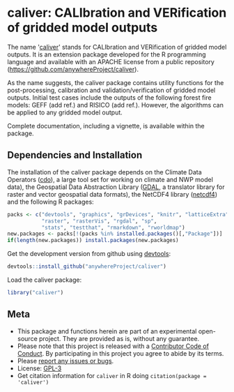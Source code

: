 
<!-- Edit the README.Rmd only!!! The README.md is generated automatically from README.Rmd. -->
caliver: CALIbration and VERification of gridded model outputs
==============================================================

<!--

[![Travis-CI Build Status](https://travis-ci.org/anywhereProject/caliver.svg?branch=master)](https://travis-ci.org/anywhereProject/caliver)
[![AppVeyor Build Status](https://ci.appveyor.com/api/projects/status/github/anywhereProject/caliver?branch=master&svg=true)](https://ci.appveyor.com/project/anywhereProject/caliver)
[![Coverage Status](https://img.shields.io/codecov/c/github/anywhereProject/caliver/master.svg)](https://codecov.io/github/anywhereProject/caliver?branch=master)

-->
The name '[caliver](https://github.com/anywhereProject/caliver)' stands for CALIbration and VERification of gridded model outputs. It is an extension package developed for the R programming language and available with an APACHE license from a public repository (<https://github.com/anywhereProject/caliver>).

As the name suggests, the caliver package contains utility functions for the post-processing, calibration and validation/verification of gridded model outputs. Initial test cases include the outputs of the following forest fire models: GEFF (add ref.) and RISICO (add ref.). However, the algorithms can be applied to any gridded model output.

Complete documentation, including a vignette, is available within the package.

Dependencies and Installation
-----------------------------

The installation of the caliver package depends on the Climate Data Operators ([cdo](https://code.zmaw.de/projects/cdo/wiki)), a large tool set for working on climate and NWP model data), the Geospatial Data Abstraction Library ([GDAL](http://www.gdal.org/), a translator library for raster and vector geospatial data formats), the NetCDF4 library ([netcdf4](http://www.unidata.ucar.edu/software/netcdf/)) and the following R packages:

``` r
packs <- c("devtools", "graphics", "grDevices", "knitr", "latticeExtra", 
           "raster", "rasterVis", "rgdal", "sp", 
           "stats", "testthat", "rmarkdown", "rworldmap")
new.packages <- packs[!(packs %in% installed.packages()[,"Package"])]
if(length(new.packages)) install.packages(new.packages)
```

Get the development version from github using [devtools](https://github.com/hadley/devtools):

``` r
devtools::install_github("anywhereProject/caliver")
```

Load the caliver package:

``` r
library("caliver")
```

Meta
----

-   This package and functions herein are part of an experimental open-source project. They are provided as is, without any guarantee.
-   Please note that this project is released with a [Contributor Code of Conduct](CONDUCT.md). By participating in this project you agree to abide by its terms.
-   Please [report any issues or bugs](https://github.com/anywhereProject/caliver/issues).
-   License: [GPL-3](https://opensource.org/licenses/GPL-3.0)
-   Get citation information for `caliver` in R doing `citation(package = 'caliver')`
